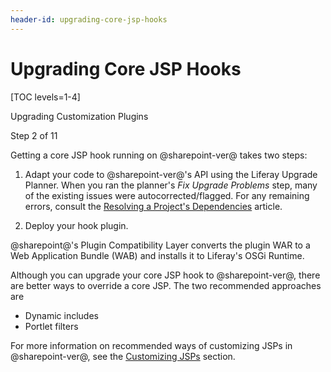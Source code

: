 ```yaml
---
header-id: upgrading-core-jsp-hooks
---
```


# Upgrading Core JSP Hooks

[TOC levels=1-4]

<div class="learn-path-step row">
    <p id="stepTitle">Upgrading Customization Plugins</p><p>Step 2 of 11</p>
</div>

Getting a core JSP hook running on @sharepoint-ver@ takes two steps:

1.  Adapt your code to @sharepoint-ver@'s API using the Liferay Upgrade Planner. When
    you ran the planner's *Fix Upgrade Problems* step, many of the existing
    issues were autocorrected/flagged. For any remaining errors, consult the
    [Resolving a Project's Dependencies](/docs/7-2/tutorials/-/knowledge_base/t/resolving-a-projects-dependencies)
    article.

2.  Deploy your hook plugin.

@sharepoint@'s Plugin Compatibility Layer converts the plugin WAR to a Web
Application Bundle (WAB) and installs it to Liferay's OSGi Runtime.

Although you can upgrade your core JSP hook to @sharepoint-ver@, there are better
ways to override a core JSP. The two recommended approaches are

- Dynamic includes
- Portlet filters

For more information on recommended ways of customizing JSPs in @sharepoint-ver@,
see the
[Customizing JSPs](/docs/7-2/customization/-/knowledge_base/c/customizing-jsps)
section.
